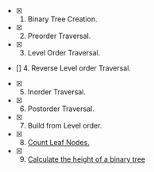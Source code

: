 - [x] 1. Binary Tree Creation.
- [x] 2. Preorder Traversal.
- [x] 3. Level Order Traversal.
- [] 4. Reverse Level order Traversal.
- [x] 5. Inorder Traversal.
- [x] 6. Postorder Traversal.
- [x] 7. Build from Level order.
- [x] 8. [Count Leaf Nodes.](https://www.codingninjas.com/studio/problems/count-leaf-nodes_893055?source=youtube&campaign=LoveBabbar_Codestudio&utm_source=youtube&utm_medium=affiliate&utm_campaign=LoveBabbar_Codestudio&leftPanelTab=0)
- [x] 9. [Calculate the height of a binary tree](https://practice.geeksforgeeks.org/problems/height-of-binary-tree/1)
